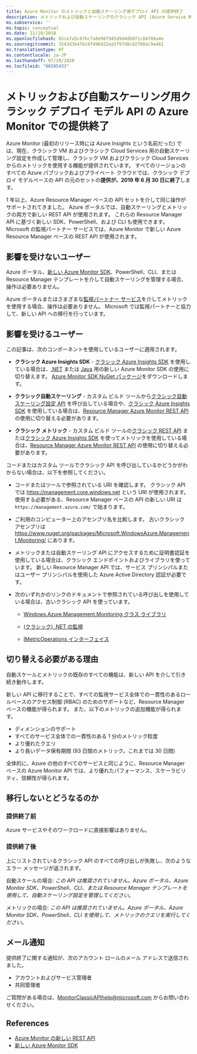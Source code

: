 ```yaml
---
title: Azure Monitor のメトリックと自動スケーリング用デプロイ API の提供終了
description: メトリックおよび自動スケーリングのクラシック API (Azure Service Management (ASM) や RDFE デプロイ モデルともいう) の提供終了
ms.subservice: ''
ms.topic: conceptual
ms.date: 11/19/2018
ms.openlocfilehash: 65ce7a5c876c7a8e96f945d9d4db871c84f86a4e
ms.sourcegitcommit: 3543d3b4f6c6f496d22ea5f97d8cd2700ac9a481
ms.translationtype: HT
ms.contentlocale: ja-JP
ms.lasthandoff: 07/20/2020
ms.locfileid: "86505433"
---
```

# <a name="azure-monitor-retirement-of-classic-deployment-model-apis-for-metrics-and-autoscale"></a>メトリックおよび自動スケーリング用クラシック デプロイ モデル API の Azure Monitor での提供終了

Azure Monitor (最初のリリース時には Azure Insights という名前だった) では、現在、クラシック VM およびクラシック Cloud Services 用の自動スケーリング設定を作成して管理し、クラシック VM およびクラシック Cloud Services からのメトリックを使用する機能が提供されています。 すべてのリージョンのすべての Azure パブリックおよびプライベート クラウドでは、クラシック デプロイ モデルベースの API の元のセットの**提供が、2019 年 6 月 30 日に終了**します。   

1 年以上、Azure Resource Manager ベースの API セットを介して同じ操作がサポートされてきました。 Azure ポータルでは、自動スケーリングとメトリックの両方で新しい REST API が使用されます。 これらの Resource Manager API に基づく新しい SDK、PowerShell、および CLI も使用できます。 Microsoft の監視パートナー サービスでは、Azure Monitor で新しい Azure Resource Manager ベースの REST API が使用されます。  

## <a name="who-is-not-affected"></a>影響を受けないユーザー

Azure ポータル、[新しい Azure Monitor SDK](https://www.nuget.org/packages/Microsoft.Azure.Management.Monitor/)、PowerShell、CLI、または Resource Manager テンプレートを介して自動スケーリングを管理する場合、操作は必要ありません。  

Azure ポータルまたはさまざまな[監視パートナー サービス](../../azure-monitor/platform/partners.md)を介してメトリックを使用する場合、操作は必要ありません。 Microsoft では監視パートナーと協力して、新しい API への移行を行っています。

## <a name="who-is-affected"></a>影響を受けるユーザー

この記事は、次のコンポーネントを使用しているユーザーに適用されます。

- **クラシック Azure Insights SDK** - [クラシック Azure Insights SDK](https://www.nuget.org/packages/Microsoft.WindowsAzure.Management.Monitoring/) を使用している場合は、[.NET](https://github.com/azure/azure-libraries-for-net#download) または [Java](https://github.com/azure/azure-libraries-for-java#download) 用の新しい Azure Monitor SDK の使用に切り替えます。 [Azure Monitor SDK NuGet パッケージ](https://www.nuget.org/packages/Microsoft.Azure.Management.Monitor/)をダウンロードします。

- **クラシック自動スケーリング** - カスタム ビルド ツールから[クラシック自動スケーリング設定 API](/previous-versions/azure/reference/mt348562(v=azure.100)) を呼び出している場合や、[クラシック Azure Insights SDK](https://www.nuget.org/packages/Microsoft.WindowsAzure.Management.Monitoring/) を使用している場合は、[Resource Manager Azure Monitor REST API](/rest/api/monitor/autoscalesettings) の使用に切り替える必要があります。

- **クラシック メトリック** - カスタム ビルド ツールの[クラシック REST API](/previous-versions/azure/reference/dn510374(v=azure.100)) または[クラシック Azure Insights SDK](https://www.nuget.org/packages/Microsoft.WindowsAzure.Management.Monitoring/) を使ってメトリックを使用している場合は、[Resource Manager Azure Monitor REST API](/rest/api/monitor/autoscalesettings) の使用に切り替える必要があります。 

コードまたはカスタム ツールでクラシック API を呼び出しているかどうかがわからない場合は、以下を参照してください。

- コードまたはツールで参照されている URI を確認します。 クラシック API では https://management.core.windows.net という URI が使用されます。 使用する必要がある、Resource Manager ベースの API の新しい URI は `https://management.azure.com/` で始まります。

- ご利用のコンピューター上のアセンブリ名を比較します。 古いクラシック アセンブリは https://www.nuget.org/packages/Microsoft.WindowsAzure.Management.Monitoring/ にあります。

- メトリックまたは自動スケーリング API にアクセスするために証明書認証を使用している場合は、クラシック エンドポイントおよびライブラリを使っています。 新しい Resource Manager API では、サービス プリンシパルまたはユーザー プリンシパルを使用した Azure Active Directory 認証が必要です。

- 次のいずれかのリンクのドキュメントで参照されている呼び出しを使用している場合は、古いクラシック API を使っています。

  - [Windows.Azure.Management.Monitoring クラス ライブラリ](/previous-versions/azure/dn510414(v=azure.100))

  - [(クラシック) .NET の監視](/previous-versions/azure/reference/mt348562(v%3dazure.100))

  - [IMetricOperations インターフェイス](/previous-versions/azure/reference/dn802395(v%3dazure.100))

## <a name="why-you-should-switch"></a>切り替える必要がある理由

自動スケールとメトリックの既存のすべての機能は、新しい API を介して引き続き動作します。  

新しい API に移行することで、すべての監視サービス全体での一貫性のあるロールベースのアクセス制御 (RBAC) のためのサポートなど、Resource Manager ベースの機能が得られます。 また、以下のメトリックの追加機能が得られます。 

- ディメンションのサポート
- すべてのサービス全体での一貫性のある 1 分のメトリック粒度 
- より優れたクエリ
- より長いデータ保有期間 (93 日間のメトリック。これまでは 30 日間) 

全体的に、Azure の他のすべてのサービスと同じように、Resource Manager ベースの Azure Monitor API では、より優れたパフォーマンス、スケーラビリティ、信頼性が得られます。 

## <a name="what-happens-if-you-do-not-migrate"></a>移行しないとどうなるのか

### <a name="before-retirement"></a>提供終了前

Azure サービスやそのワークロードに直接影響はありません。  

### <a name="after-retirement"></a>提供終了後

上にリストされているクラシック API のすべての呼び出しが失敗し、次のようなエラー メッセージが返されます。

自動スケールの場合: *この API は推奨されていません。Azure ポータル、Azure Monitor SDK、PowerShell、CLI、または Resource Manager テンプレートを使用して、自動スケーリング設定を管理してください*。  

メトリックの場合: *この API は推奨されていません。Azure ポータル、Azure Monitor SDK、PowerShell、CLI を使用して、メトリックのクエリを実行してください*。

## <a name="email-notifications"></a>メール通知

提供終了に関する通知が、次のアカウント ロールのメール アドレスで送信されました。 

- アカウントおよびサービス管理者
- 共同管理者  

ご質問がある場合は、MonitorClassicAPIhelp@microsoft.com からお問い合わせください。  

## <a name="references"></a>References

- [Azure Monitor の新しい REST API](/rest/api/monitor/) 
- [新しい Azure Monitor SDK](https://www.nuget.org/packages/Microsoft.Azure.Management.Monitor/)

